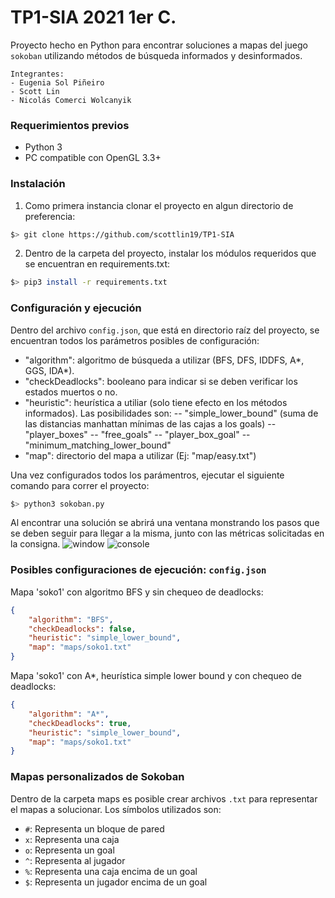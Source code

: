 # TP1-SIA 2021 1er C.

Proyecto hecho en Python para encontrar soluciones a mapas del juego `sokoban` utilizando métodos de búsqueda informados y desinformados.
```
Integrantes:
- Eugenia Sol Piñeiro
- Scott Lin
- Nicolás Comerci Wolcanyik
```

### Requerimientos previos
- Python 3
- PC compatible con OpenGL 3.3+

### Instalación
1. Como primera instancia clonar el proyecto en algun directorio de preferencia:
```bash
$> git clone https://github.com/scottlin19/TP1-SIA
```
2. Dentro de la carpeta del proyecto, instalar los módulos requeridos que se encuentran en requirements.txt:
```bash
$> pip3 install -r requirements.txt
```

### Configuración y ejecución
Dentro del archivo `config.json`, que está en directorio raíz del proyecto, se encuentran todos los parámetros posibles de configuración:

- "algorithm": algoritmo de búsqueda a utilizar (BFS, DFS, IDDFS, A*, GGS, IDA*).
- "checkDeadlocks": booleano para indicar si se deben verificar los estados muertos o no.
- "heuristic": heurística a utiliar (solo tiene efecto en los métodos informados). Las posibilidades son:
-- "simple_lower_bound" (suma de las distancias manhattan mínimas de las cajas a los goals)
-- "player_boxes"
-- "free_goals"
-- "player_box_goal"
-- "minimum_matching_lower_bound"
- "map": directorio del mapa a utilizar (Ej: "map/easy.txt")

Una vez configurados todos los parámentros, ejecutar el siguiente comando para correr el proyecto:
```bash
$> python3 sokoban.py
```
Al encontrar una solución se abrirá una ventana monstrando los pasos que se deben seguir para llegar a la misma, junto con las métricas solicitadas en la consigna.
![window](https://lh3.googleusercontent.com/6jvXxikz0UhPVEicgaW_Mcn4zCdLvdIIl2nrn9pI1I9Cxo8InspCCZZE7GDeqaYJFa3OBOp-GJzPQIlbDZnI7UmnoXCvSGBnDjI_Kb4oht4kqOvXROxZlXtXCfkDvMehosZY8hvRMQcKBUW0vnUqA9-i8DAngPdhT0Ium2GugH8pMaswmwjyeK0REmw7ake-Eflrkmu2gB1wUQKatiVfJjnjFAlzecol7RX34vTf6ulnk5GIw1Z7eG-OTu9RTeBqI5nLFpM6QeEWbaSk-OBV2aia0shGF_Bq32l8C7rDFH53xG0po88a7mSTrxOnu4PIr4qlgiTuIP_w86s3b1UY7BVvpG_v5Bt83M6F6B2iQaAt0yNWJveQkZvaGC1qv8je4nrZBJoF0rOVu87_2AcfnNy8H1w0GlCAKxkOEGBQ18z4Qa1p8ai3MWcgEP2u5Xy6ZhAFzQiXQHG2gqgMUI0zAPWuvfzD2B6StPmGaEJa1xci1jmZ91nRFcS1cOB7qXgdkcjBYB5-nDaxmNUqqnH5Lcq1ASXq1HbZhQi4zJ3BCOwRDGnjcYLE9C2YDKUlhGoFqJeIuYIy1XsVIafLQIyRoFYSC-FB1a490Pf0veWLAv_olREznW0Yzi6RaidqR3W4y6jGzUq6TksYgUAt86eQNG2GbzegD3BRjGeNyy9PKbaDj6HDcUeNe6oKtYzLufgs1h1ZWWy0BQjrUrSSJ96whHaR=w571-h196-no?authuser=0)
![console](https://lh3.googleusercontent.com/VjABcWLrTbNUMCeGHmZUwjAFai6MCQxRlxXQil0g0itd5_dbEpiuRojER_5waZQ-N-Tmg_Ci0YN-dsvc67LoizXVfl8JL6uN6et-h1MdlBIzWbPIyHTb_NDhamisPVRMqL2jbvV4aiJR7lwzWfOFM1uue3Xnt_be1fIEyx89NebaubSPVq5DoWbPQNsAe2dsR_LVeg79YQBxWBO0l3TmIOBHYbxae_ZTmaE5iZ2yrvtE3yH2WGe72PClANx1TlCjO51NWbllMHi7WJjqTt-r_RiNxKd6fqJXEMNIpyiMPHfuydnvMqxjlQNweNwAOCN8reMgdzp96qqssa_a5FU05T5R8XlCmoOVf3YooKdxgNfb5Qn3EkJp4MR2Brp0M3lI5tTNinKdEhjIYVx8qA6vr3f1tqLdmYd3p1Hd0BHa5lonBAUBV7yoIWtDf4Q_I5XpMHMTcoBGtOeTh4_vJ7ixiBw29pfFY9Hr3rbGAbXb-Hc9KnWr_2NTm3aIihnLm9ZNbm9p0g5ejYqg1yKjJxs4h_d0BXkVM7IbyJU8NEMntTHqsoYz8c_rYdYf7rsLLiruDT0MVr7FWoLWwGzWKyJw3tO6h2lz5L-bO-gkpA41NYq1ZLJUKCNaJYJV9C_OUgmddr0JGt7Bg4clZqK4mGhrxqToPrn5-oqwmo4mA1IAkW5ZRs2xFCyL4jK86l4yMuBsO9y4ZCyTI5pBTHWEGEn54HF_=w572-h183-no?authuser=0)

### Posibles configuraciones de ejecución: `config.json`
Mapa 'soko1' con algoritmo BFS y sin chequeo de deadlocks:
```json
{
    "algorithm": "BFS", 
    "checkDeadlocks": false,
    "heuristic": "simple_lower_bound",
    "map": "maps/soko1.txt"
}
```

Mapa 'soko1' con A*, heurística simple lower bound y con chequeo de deadlocks:
```json
{
    "algorithm": "A*", 
    "checkDeadlocks": true,
    "heuristic": "simple_lower_bound",
    "map": "maps/soko1.txt"
}
```

### Mapas personalizados de Sokoban
Dentro de la carpeta maps es posible crear archivos `.txt` para representar el mapas a solucionar. Los símbolos utilizados son:

- `#`: Representa un bloque de pared
- `x`: Representa una caja
- `o`: Representa un goal
- `^`: Representa al jugador
- `%`: Representa una caja encima de un goal
- `$`: Representa un jugador encima de un goal